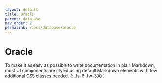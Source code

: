```yaml
---
layout: default
title: Oracle
parent: database
nav_order: 2
permalink: /docs/database/oracle
---
```


# Oracle

To make it as easy as possible to write documentation in plain Markdown, most UI components are styled using default Markdown elements with few additional CSS classes needed.
{: .fs-6 .fw-300 }